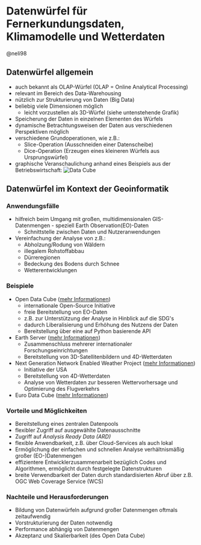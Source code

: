 # Datenwürfel für Fernerkundungsdaten, Klimamodelle und Wetterdaten
@neli98

## Datenwürfel allgemein
* auch bekannt als OLAP-Würfel (OLAP = Online Analytical Processing)
* relevant im Bereich des Data-Warehousing
* nützlich zur Strukturierung von Daten (Big Data)
* beliebig viele Dimensionen möglich
  * leicht vorzustellen als 3D-Würfel (siehe untenstehende Grafik)
* Speicherung der Daten in einzelnen Elementen des Würfels
* dynamische Betrachtungsweisen der Daten aus verschiedenen Perspektiven möglich
* verschiedene Grundoperationen, wie z.B.:
  * Slice-Operation (Ausschneiden einer Datenscheibe)
  * Dice-Operation (Erzeugen eines kleineren Würfels aus Ursprungswürfel)
* graphische Veranschaulichung anhand eines Beispiels aus der Betriebswirtschaft:
![Data Cube](https://images.tecchannel.de/bdb/362924/840x473.jpg)


## Datenwürfel im Kontext der Geoinformatik

### Anwendungsfälle
* hilfreich beim Umgang mit großen, multidimensionalen GIS-Datenmengen - speziell Earth Observation(EO)-Daten
  * Schnittstelle zwischen Daten und Nutzeranwendungen
* Vereinfachung der Analyse von z.B.:
  * Abholzung/Rodung von Wäldern
  * illegalem Rohstoffabbau
  * Dürreregionen
  * Bedeckung des Bodens durch Schnee
  * Wetterentwicklungen


### Beispiele
* Open Data Cube ([mehr Informationen](https://www.opendatacube.org))
  * internationale Open-Source Initiative
  * freie Bereitstellung von EO-Daten
   * z.B. zur Unterstützung der Analyse in Hinblick auf die SDG's
   * dadurch Liberalisierung und Erhöhung des Nutzens der Daten
   * Bereitstellung über eine auf Python basierende API
* Earth Server ([mehr Informationen](https://www.earthserver.eu))
  * Zusammenschluss mehrerer internationaler Forschungseinrichtungen
  * Bereitstellung von 3D-Satellitenbildern und 4D-Wetterdaten
* Next Generation Network Enabled Weather Project ([mehr Informationen](https://en.wikipedia.org/wiki/Next_Generation_Network_Enabled_Weather))
  * Initiative der USA
  * Bereitstellung von 4D-Wetterdaten
  * Analyse von Wetterdaten zur besseren Wettervorhersage und Optimierung des Flugverkehrs
* Euro Data Cube ([mehr Informationen](https://eurodatacube.com/#features))



### Vorteile und Möglichkeiten
* Bereitstellung eines zentralen Datenpools
* flexibler Zugriff auf ausgewählte Datenausschnitte
* Zugriff auf *Analysis Ready Data (ARD)*
* flexible Anwendbarkeit, z.B. über Cloud-Services als auch lokal
* Ermöglichung der einfachen und schnellen Analyse verhältnismäßig großer (EO-)Datenmengen
* effizientere Entwicklerzusammenarbeit bezüglich Codes und Algorithmen, ermöglicht durch festgelegte Datenstrukturen
* breite Verwendbarkeit der Daten durch standardisierten Abruf über z.B. OGC Web Coverage Service (WCS)


### Nachteile und Herausforderungen
* Bildung von Datenwürfeln aufgrund großer Datenmengen oftmals zeitaufwendig
* Vorstrukturierung der Daten notwendig
* Performance abhängig von Datenmengen
* Akzeptanz und Skalierbarkeit (des Open Data Cube)
